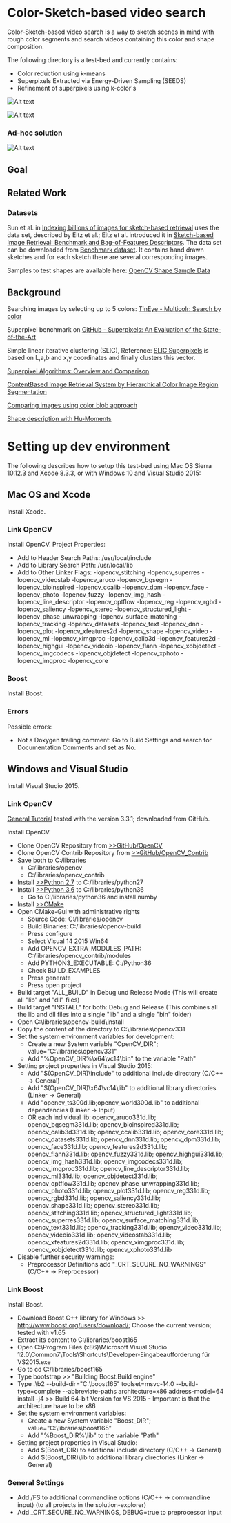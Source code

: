 Color-Sketch-based video search
===
Color-Sketch-based video search is a way to sketch scenes in mind with rough color segments and search videos containing this color and shape composition.

The following directory is a test-bed and currently contains:
* Color reduction using k-means
* Superpixels Extracted via Energy-Driven Sampling (SEEDS)
* Refinement of superpixels using k-color's 

![Alt text](snapshots/settings_color-segmentation_1.png?raw=true "Settings of color segmentation refinement")

![Alt text](snapshots/retrieval_weighted_OCCD.png?raw=true "Retrieval Results using OCCD")

### Ad-hoc solution


![Alt text](snapshots/retrieval_quantized_histogram.png?raw=true "Retrieval Results using Grid-based Quantized Color Histograms")

## Goal



## Related Work


### Datasets
Sun et al. in [Indexing billions of images for sketch-based retrieval](https://dl.acm.org/citation.cfm?id=2502281) uses the data set, described by Eitz et al.; Eitz et al. introduced it in [Sketch-based Image Retrieval: Benchmark and Bag-of-Features Descriptors](http://ieeexplore.ieee.org/document/5674030/). The data set can be downloaded from [Benchmark dataset](http://cybertron.cg.tu-berlin.de/eitz/tvcg_benchmark/index.html). It contains hand drawn sketches and for each sketch there are several corresponding images.

Samples to test shapes are available here: [OpenCV Shape Sample Data](https://github.com/opencv/opencv/tree/master/samples/data/shape_sample)

## Background

Searching images by selecting up to 5 colors: [TinEye - Multicolr: Search by color](http://labs.tineye.com/multicolr/)

Superpixel benchmark on [GitHub - Superpixels: An Evaluation of the State-of-the-Art](https://github.com/davidstutz/superpixel-benchmark)

Simple linear iterative clustering (SLIC), Reference: [SLIC Superpixels](http://www.kev-smith.com/papers/SLIC_Superpixels.pdf) is based on L,a,b and x,y coordinates and finally clusters this vector.


[Superpixel Algorithms: Overview and Comparison](http://davidstutz.de/superpixel-algorithms-overview-comparison/)


[ContentBased Image Retrieval System by Hierarchical Color Image Region Segmentation
](https://www.csie.ntu.edu.tw/~fuh/personal/ContentBasedImageRetrievalSystembyHierarchical.pdf)

[Comparing images using color blob approach](http://pe.org.pl/articles/2013/2a/11.pdf)

[Shape description with Hu-Moments](http://slideplayer.com/10871800/39/images/6/Poses+and+gestures+More+shape+properties.jpg)


# Setting up dev environment
The following describes how to setup this test-bed using Mac OS Sierra 10.12.3 and Xcode 8.3.3, or with Windows 10 and Visual Studio 2015:

## Mac OS and Xcode
Install Xcode.

### Link OpenCV
Install OpenCV.
Project Properties:
* Add to Header Search Paths: /usr/local/include
* Add to Library Search Path: /usr/local/lib
* Add to Other Linker Flags: -lopencv_stitching -lopencv_superres -lopencv_videostab -lopencv_aruco -lopencv_bgsegm -lopencv_bioinspired -lopencv_ccalib -lopencv_dpm -lopencv_face -lopencv_photo -lopencv_fuzzy -lopencv_img_hash -lopencv_line_descriptor -lopencv_optflow -lopencv_reg -lopencv_rgbd -lopencv_saliency -lopencv_stereo -lopencv_structured_light -lopencv_phase_unwrapping -lopencv_surface_matching -lopencv_tracking -lopencv_datasets -lopencv_text -lopencv_dnn -lopencv_plot -lopencv_xfeatures2d -lopencv_shape -lopencv_video -lopencv_ml -lopencv_ximgproc -lopencv_calib3d -lopencv_features2d -lopencv_highgui -lopencv_videoio -lopencv_flann -lopencv_xobjdetect -lopencv_imgcodecs -lopencv_objdetect -lopencv_xphoto -lopencv_imgproc -lopencv_core

### Boost
Install Boost.

### Errors
Possible errors:
* Not a Doxygen trailing comment: Go to Build Settings and search for Documentation Comments and set as No.

## Windows and Visual Studio
Install Visual Studio 2015.

### Link OpenCV

[General Tutorial](https://inside.mines.edu/~whoff/courses/EENG510/lectures/other/CompilingOpenCV.pdf) tested with the version 3.3.1; downloaded from GitHub.

Install OpenCV.
* Clone OpenCV Repository from [>>GitHub/OpenCV](https://github.com/opencv/opencv)
* Clone OpenCV Contrib Repository from [>>GitHub/OpenCV_Contrib](https://github.com/opencv/opencv_contrib)
* Save both to C:/libraries
    * C:/libraries/opencv
    * C:/libraries/opencv_contrib
* Install [>>Python 2.7](https://www.python.org/downloads/) to C:/libraries/python27
* Install [>>Python 3.6](https://www.python.org/downloads/) to C:/libraries/python36
    * Go to C:/libraries/python36 and install numby
* Install [>>CMake](https://cmake.org/download/)
* Open CMake-Gui with administrative rights
    * Source Code: C:/libraries/opencv
    * Build Binaries: C:/libraries/opencv-build
    * Press configure
    * Select Visual 14 2015 Win64
    * Add OPENCV_EXTRA_MODULES_PATH: C:/libraries/opencv_contrib/modules
    * Add PYTHON3_EXECUTABLE: C:/Python36
    * Check BUILD_EXAMPLES
    * Press generate
    * Press open project
* Build target "ALL_BUILD" in Debug und Release Mode (This will create all "lib" and "dll" files)
* Build target "INSTALL" for both: Debug and Release (This combines all the lib and dll files into a single "lib" and a single "bin" folder)
* Open C:\libraries\opencv-build\install
* Copy the content of the directory to C:\libraries\opencv331
* Set the system environment variables for development:
    * Create a new System variable "OpenCV_DIR"; value="C:\libraries\opencv331"
    * Add "%OpenCV_DIR%\x64\vc14\bin" to the variable "Path"
* Setting project properties in Visual Studio 2015:
    * Add "$(OpenCV_DIR)\include" to additional include directory (C/C++ -> General)
    * Add "$(OpenCV_DIR)\x64\vc14\lib" to additional library directories (Linker -> General)
    * Add "opencv_ts300d.lib;opencv_world300d.lib" to additional dependencies (Linker -> Input)
    * OR each individual lib: opencv_aruco331d.lib; opencv_bgsegm331d.lib; opencv_bioinspired331d.lib; opencv_calib3d331d.lib; opencv_ccalib331d.lib; opencv_core331d.lib; opencv_datasets331d.lib; opencv_dnn331d.lib; opencv_dpm331d.lib; opencv_face331d.lib; opencv_features2d331d.lib; opencv_flann331d.lib; opencv_fuzzy331d.lib; opencv_highgui331d.lib; opencv_img_hash331d.lib; opencv_imgcodecs331d.lib; opencv_imgproc331d.lib; opencv_line_descriptor331d.lib; opencv_ml331d.lib; opencv_objdetect331d.lib; opencv_optflow331d.lib; opencv_phase_unwrapping331d.lib; opencv_photo331d.lib; opencv_plot331d.lib; opencv_reg331d.lib; opencv_rgbd331d.lib; opencv_saliency331d.lib; opencv_shape331d.lib; opencv_stereo331d.lib; opencv_stitching331d.lib; opencv_structured_light331d.lib; opencv_superres331d.lib; opencv_surface_matching331d.lib; opencv_text331d.lib; opencv_tracking331d.lib; opencv_video331d.lib; opencv_videoio331d.lib; opencv_videostab331d.lib; opencv_xfeatures2d331d.lib; opencv_ximgproc331d.lib; opencv_xobjdetect331d.lib; opencv_xphoto331d.lib
* Disable further security warnings:
    * Preprocessor Definitions add "_CRT_SECURE_NO_WARNINGS" (C/C++ -> Preprocessor)


### Link Boost
Install Boost.
* Download Boost C++ library for Windows >> http://www.boost.org/users/download/; Choose the current version; tested with v1.65
* Extract its content to C:/libraries/boost165
* Open C:\Program Files (x86)\Microsoft Visual Studio 12.0\Common7\Tools\Shortcuts\Developer-Eingabeaufforderung für VS2015.exe
* Go to cd C:/libraries/boost165
* Type bootstrap  >> "Building Boost.Build engine"
* Type .\b2 --build-dir="C:\boost165" toolset=msvc-14.0 --build-type=complete --abbreviate-paths architecture=x86 address-model=64 install -j4 >> Build 64-bit Version for VS 2015 - Important is that the architecture have to be x86
* Set the system environment variables:
    * Create a new System variable "Boost_DIR"; value="C:\libraries\boost165"
    * Add "%Boost_DIR%\lib" to the variable "Path"
* Setting project properties in Visual Studio:
	* Add $(Boost_DIR) to additional include directory (C/C++ -> General)
	* Add $(Boost_DIR)\lib to additional library directories (Linker -> General)

### General Settings
* Add /FS to additional commandline options (C/C++ -> commandline input) (to all projects in the solution-explorer)
* Add _CRT_SECURE_NO_WARNINGS, DEBUG=true to preprocessor input